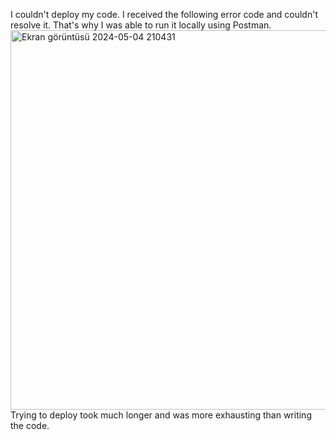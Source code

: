 I couldn't deploy my code. I received the following error code and couldn't resolve it. That's why I was able to run it locally using Postman. 
<img width="607" alt="Ekran görüntüsü 2024-05-04 210431" src="https://github.com/doagulsoy/4458-school/assets/139779379/af2b6230-253f-4aea-98cd-d5168be864f8">
Trying to deploy took much longer and was more exhausting than writing the code.
